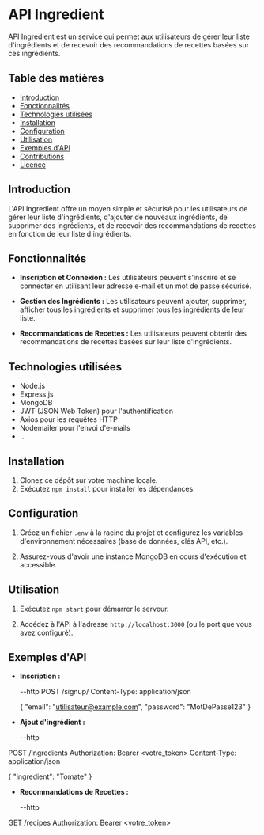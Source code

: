 # API Ingredient

API Ingredient est un service qui permet aux utilisateurs de gérer leur liste d'ingrédients et de recevoir des recommandations de recettes basées sur ces ingrédients.

## Table des matières

- [Introduction](#introduction)
- [Fonctionnalités](#fonctionnalités)
- [Technologies utilisées](#technologies-utilisées)
- [Installation](#installation)
- [Configuration](#configuration)
- [Utilisation](#utilisation)
- [Exemples d'API](#exemples-dapi)
- [Contributions](#contributions)
- [Licence](#licence)

## Introduction

L'API Ingredient offre un moyen simple et sécurisé pour les utilisateurs de gérer leur liste d'ingrédients, d'ajouter de nouveaux ingrédients, de supprimer des ingrédients, et de recevoir des recommandations de recettes en fonction de leur liste d'ingrédients.

## Fonctionnalités

- **Inscription et Connexion :** Les utilisateurs peuvent s'inscrire et se connecter en utilisant leur adresse e-mail et un mot de passe sécurisé.

- **Gestion des Ingrédients :** Les utilisateurs peuvent ajouter, supprimer, afficher tous les ingrédients et supprimer tous les ingrédients de leur liste.

- **Recommandations de Recettes :** Les utilisateurs peuvent obtenir des recommandations de recettes basées sur leur liste d'ingrédients.

## Technologies utilisées

- Node.js
- Express.js
- MongoDB
- JWT (JSON Web Token) pour l'authentification
- Axios pour les requêtes HTTP
- Nodemailer pour l'envoi d'e-mails
- ...

## Installation

1. Clonez ce dépôt sur votre machine locale.
2. Exécutez `npm install` pour installer les dépendances.

## Configuration

1. Créez un fichier `.env` à la racine du projet et configurez les variables d'environnement nécessaires (base de données, clés API, etc.).

2. Assurez-vous d'avoir une instance MongoDB en cours d'exécution et accessible.

## Utilisation

1. Exécutez `npm start` pour démarrer le serveur.

2. Accédez à l'API à l'adresse `http://localhost:3000` (ou le port que vous avez configuré).

## Exemples d'API

- **Inscription :**


  --http
  POST /signup/
  Content-Type: application/json

  {
    "email": "utilisateur@example.com",
    "password": "MotDePasse123"
  }

- **Ajout d'ingrédient :**


  --http

POST /ingredients
Authorization: Bearer <votre_token>
Content-Type: application/json

{
  "ingredient": "Tomate"
}
- **Recommandations de Recettes :**


  --http

GET /recipes
Authorization: Bearer <votre_token>